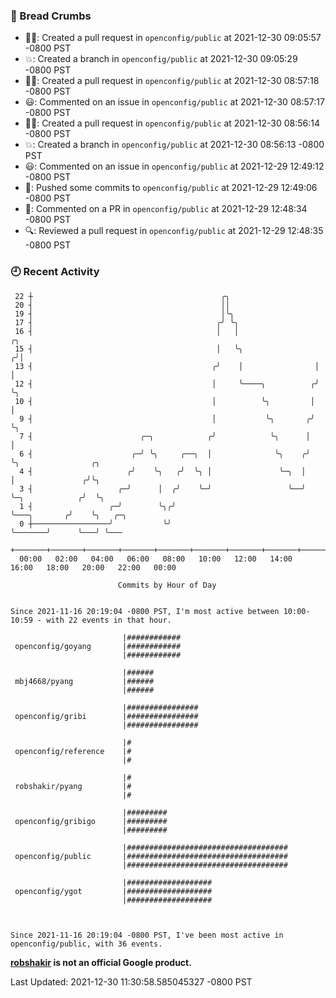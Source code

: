 ### 🍞 Bread Crumbs

 * ✍🏼: Created a pull request in `openconfig/public` at 2021-12-30 09:05:57 -0800 PST
 * 💥: Created a branch in `openconfig/public` at 2021-12-30 09:05:29 -0800 PST
 * ✍🏼: Created a pull request in `openconfig/public` at 2021-12-30 08:57:18 -0800 PST
 * 😃: Commented on an issue in `openconfig/public` at 2021-12-30 08:57:17 -0800 PST
 * ✍🏼: Created a pull request in `openconfig/public` at 2021-12-30 08:56:14 -0800 PST
 * 💥: Created a branch in `openconfig/public` at 2021-12-30 08:56:13 -0800 PST
 * 😃: Commented on an issue in `openconfig/public` at 2021-12-29 12:49:12 -0800 PST
 * 🚢: Pushed some commits to `openconfig/public` at 2021-12-29 12:49:06 -0800 PST
 * 💬: Commented on a PR in  `openconfig/public` at 2021-12-29 12:48:34 -0800 PST
 * 🔍: Reviewed a pull request in  `openconfig/public` at 2021-12-29 12:48:35 -0800 PST

### 🕘 Recent Activity
```
 22 ┼                                          ╭╮
 20 ┤                                          ││
 19 ┤                                          │╰╮
 17 ┤                                         ╭╯ ╰╮
 16 ┤                                         │   │                  ╭╮
 15 ┤                                         │   ╰╮                ╭╯│
 13 ┤                                        ╭╯    │                │ │
 12 ┤                                        │     ╰────╮          ╭╯ ╰╮
 10 ┤                                        │          ╰╮         │   │
  9 ┤                                        │           ╰╮       ╭╯   ╰╮
  7 ┤                        ╭─╮            ╭╯            ╰╮      │     │
  6 ┤                      ╭─╯ ╰╮     ╭──╮  │              ╰╮    ╭╯     ╰╮                ╭╮
  4 ┤                     ╭╯    ╰╮   ╭╯  ╰╮ │               ╰─╮  │       │               ╭╯╰╮
  3 ┤                   ╭─╯      │  ╭╯    ╰─╯                 ╰──╯       ╰─╮            ╭╯  ╰╮
  1 ┤                 ╭─╯        ╰╮╭╯                                      ╰───╮       ╭╯    ╰╮   ╭─╮
  0 ┼─────────────────╯           ╰╯                                           ╰───────╯      ╰───╯ ╰───
    +───────+───────+───────+───────+───────+───────+───────+───────+───────+───────+───────+───────+────
  00:00   02:00   04:00   06:00   08:00   10:00   12:00   14:00   16:00   18:00   20:00   22:00   00:00   

						Commits by Hour of Day


Since 2021-11-16 20:19:04 -0800 PST, I'm most active between 10:00-10:59 - with 22 events in that hour.

```



```
                         |############
 openconfig/goyang       |############
                         |############

                         |######
 mbj4668/pyang           |######
                         |######

                         |################
 openconfig/gribi        |################
                         |################

                         |#
 openconfig/reference    |#
                         |#

                         |#
 robshakir/pyang         |#
                         |#

                         |#########
 openconfig/gribigo      |#########
                         |#########

                         |####################################
 openconfig/public       |####################################
                         |####################################

                         |###################
 openconfig/ygot         |###################
                         |###################



Since 2021-11-16 20:19:04 -0800 PST, I've been most active in openconfig/public, with 36 events.

```
**[robshakir](mailto:robjs@google.com) is not an official Google product.**  


Last Updated: 2021-12-30 11:30:58.585045327 -0800 PST
